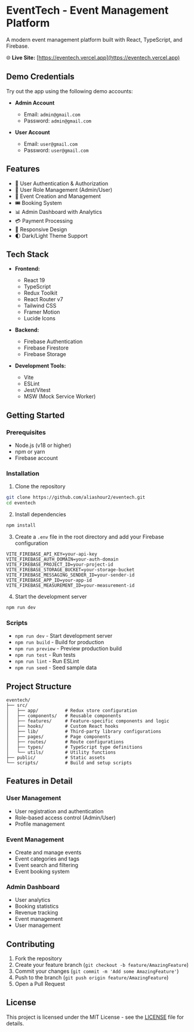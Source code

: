 # EventTech - Event Management Platform

A modern event management platform built with React, TypeScript, and Firebase.

🌐 **Live Site:** [https://eventech.vercel.app](https://eventech.vercel.app)

## Demo Credentials

Try out the app using the following demo accounts:

* **Admin Account**

  * Email: `admin@gmail.com`
  * Password: `admin@gmail.com`

* **User Account**

  * Email: `user@gmail.com`
  * Password: `user@gmail.com`



## Features

* 🔐 User Authentication & Authorization
* 👥 User Role Management (Admin/User)
* 📅 Event Creation and Management
* 🎟️ Booking System
* 📊 Admin Dashboard with Analytics
* 💳 Payment Processing
* 📱 Responsive Design
* 🌓 Dark/Light Theme Support

## Tech Stack

* **Frontend:**

  * React 19
  * TypeScript
  * Redux Toolkit
  * React Router v7
  * Tailwind CSS
  * Framer Motion
  * Lucide Icons

* **Backend:**

  * Firebase Authentication
  * Firebase Firestore
  * Firebase Storage

* **Development Tools:**

  * Vite
  * ESLint
  * Jest/Vitest
  * MSW (Mock Service Worker)

## Getting Started

### Prerequisites

* Node.js (v18 or higher)
* npm or yarn
* Firebase account

### Installation

1. Clone the repository

```bash
git clone https://github.com/aliashour2/eventech.git
cd eventech
```

2. Install dependencies

```bash
npm install
```

3. Create a `.env` file in the root directory and add your Firebase configuration

```env
VITE_FIREBASE_API_KEY=your-api-key
VITE_FIREBASE_AUTH_DOMAIN=your-auth-domain
VITE_FIREBASE_PROJECT_ID=your-project-id
VITE_FIREBASE_STORAGE_BUCKET=your-storage-bucket
VITE_FIREBASE_MESSAGING_SENDER_ID=your-sender-id
VITE_FIREBASE_APP_ID=your-app-id
VITE_FIREBASE_MEASUREMENT_ID=your-measurement-id
```

4. Start the development server

```bash
npm run dev
```

### Scripts

* `npm run dev` - Start development server
* `npm run build` - Build for production
* `npm run preview` - Preview production build
* `npm run test` - Run tests
* `npm run lint` - Run ESLint
* `npm run seed` - Seed sample data

## Project Structure

```
eventech/
├── src/
│   ├── app/          # Redux store configuration
│   ├── components/   # Reusable components
│   ├── features/     # Feature-specific components and logic
│   ├── hooks/        # Custom React hooks
│   ├── lib/          # Third-party library configurations
│   ├── pages/        # Page components
│   ├── routes/       # Route configurations
│   ├── types/        # TypeScript type definitions
│   └── utils/        # Utility functions
├── public/           # Static assets
└── scripts/          # Build and setup scripts
```

## Features in Detail

### User Management

* User registration and authentication
* Role-based access control (Admin/User)
* Profile management

### Event Management

* Create and manage events
* Event categories and tags
* Event search and filtering
* Event booking system

### Admin Dashboard

* User analytics
* Booking statistics
* Revenue tracking
* Event management
* User management



## Contributing

1. Fork the repository
2. Create your feature branch (`git checkout -b feature/AmazingFeature`)
3. Commit your changes (`git commit -m 'Add some AmazingFeature'`)
4. Push to the branch (`git push origin feature/AmazingFeature`)
5. Open a Pull Request

## License

This project is licensed under the MIT License - see the [LICENSE](LICENSE) file for details.


